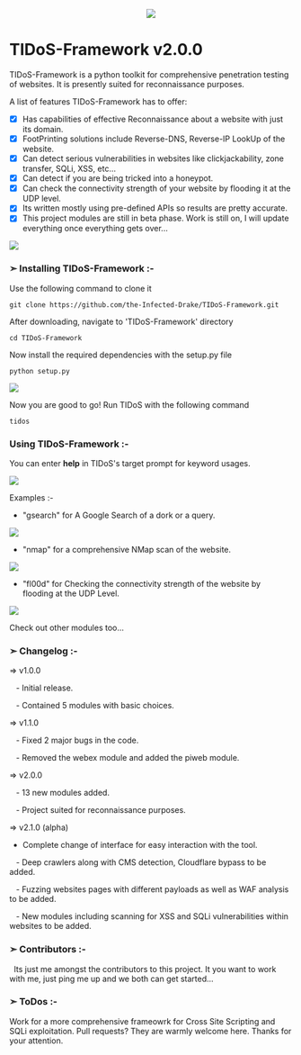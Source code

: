 <p align="middle"><img src='https://i.imgur.com/jqIT7UB.png' /></p>                    

# TIDoS-Framework v2.0.0

TIDoS-Framework is a python toolkit for comprehensive penetration testing of websites. It is presently suited for reconnaissance purposes.

A list of features TIDoS-Framework has to offer:

- [x] Has capabilities of effective Reconnaissance about a website with just its domain.
- [x] FootPrinting solutions include Reverse-DNS, Reverse-IP LookUp of the website.
- [x] Can detect serious vulnerabilities in websites like clickjackability, zone transfer, SQLi, XSS, etc...
- [x] Can detect if you are being tricked into a honeypot.
- [x] Can check the connectivity strength of your website by flooding it at the UDP level.
- [x] Its written mostly using pre-defined APIs so results are pretty accurate.
- [x] This project modules are still in beta phase. Work is still on, I will update everything once everything gets over...

<img src='https://i.imgur.com/uWWCfw2.png' />

### ➣ Installing TIDoS-Framework :-
Use the following command to clone it
```
git clone https://github.com/the-Infected-Drake/TIDoS-Framework.git
```
After downloading, navigate to 'TIDoS-Framework' directory 
```
cd TIDoS-Framework
```
Now install the required dependencies with the setup.py file
```
python setup.py
```
<img src='https://i.imgur.com/wOrYfVc.png' />

Now you are good to go! Run TIDoS with the following command
```
tidos
```
### Using TIDoS-Framework :-
You can enter <b>help</b> in TIDoS's target prompt for keyword usages.

<img src='https://i.imgur.com/zQ4s41r.jpg' />

Examples :-
- "gsearch" for A Google Search of a dork or a query.

<img src='https://i.imgur.com/lNGMsTW.jpg?' />

- "nmap" for a comprehensive NMap scan of the website.

<img src='https://i.imgur.com/LToVDCK.jpg' />

- "fl00d" for Checking the connectivity strength of the website by flooding at the UDP Level.

<img src='https://i.imgur.com/5K4T6qs.jpg' />

Check out other modules too... 

### ➣ Changelog :-

⇒ v1.0.0
    
    - Initial release.
    
    - Contained 5 modules with basic choices.

⇒ v1.1.0
    
    - Fixed 2 major bugs in the code.
    
    - Removed the webex module and added the piweb module.
    
⇒ v2.0.0
    
    - 13 new modules added.
    
    - Project suited for reconnaissance purposes.
    
⇒ v2.1.0 (alpha)

   - Complete change of interface for easy interaction with the tool.
    
    - Deep crawlers along with CMS detection, Cloudflare bypass to be added.
    
    - Fuzzing websites pages with different payloads as well as WAF analysis to be added.
    
    - New modules including scanning for XSS and SQLi vulnerabilities within websites to be added.
    
### ➣ Contributors :-

   Its just me amongst the contributors to this project. It you want to work with me, just ping me up and we both can get started... 

### ➣ ToDos :-

   Work for a more comprehensive frameowrk for Cross Site Scripting and SQLi exploitation. Pull requests? They are warmly welcome here. Thanks for your attention.

